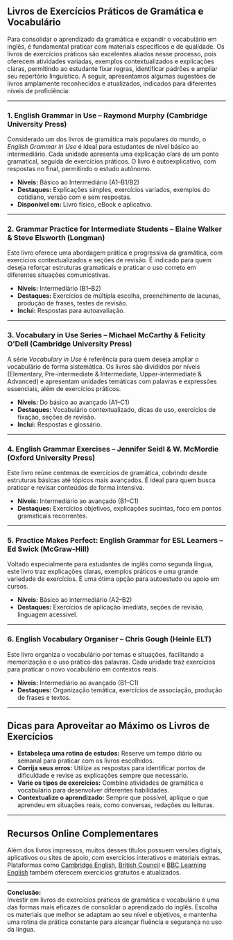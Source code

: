 
## Livros de Exercícios Práticos de Gramática e Vocabulário

Para consolidar o aprendizado da gramática e expandir o vocabulário em inglês, é fundamental praticar com materiais específicos e de qualidade. Os livros de exercícios práticos são excelentes aliados nesse processo, pois oferecem atividades variadas, exemplos contextualizados e explicações claras, permitindo ao estudante fixar regras, identificar padrões e ampliar seu repertório linguístico. A seguir, apresentamos algumas sugestões de livros amplamente reconhecidos e atualizados, indicados para diferentes níveis de proficiência:

---

### 1. **English Grammar in Use – Raymond Murphy (Cambridge University Press)**

Considerado um dos livros de gramática mais populares do mundo, o *English Grammar in Use* é ideal para estudantes de nível básico ao intermediário. Cada unidade apresenta uma explicação clara de um ponto gramatical, seguida de exercícios práticos. O livro é autoexplicativo, com respostas no final, permitindo o estudo autônomo.

- **Níveis:** Básico ao Intermediário (A1–B1/B2)
- **Destaques:** Explicações simples, exercícios variados, exemplos do cotidiano, versão com e sem respostas.
- **Disponível em:** Livro físico, eBook e aplicativo.

---

### 2. **Grammar Practice for Intermediate Students – Elaine Walker & Steve Elsworth (Longman)**

Este livro oferece uma abordagem prática e progressiva da gramática, com exercícios contextualizados e seções de revisão. É indicado para quem deseja reforçar estruturas gramaticais e praticar o uso correto em diferentes situações comunicativas.

- **Níveis:** Intermediário (B1–B2)
- **Destaques:** Exercícios de múltipla escolha, preenchimento de lacunas, produção de frases, testes de revisão.
- **Inclui:** Respostas para autoavaliação.

---

### 3. **Vocabulary in Use Series – Michael McCarthy & Felicity O’Dell (Cambridge University Press)**

A série *Vocabulary in Use* é referência para quem deseja ampliar o vocabulário de forma sistemática. Os livros são divididos por níveis (Elementary, Pre-intermediate & Intermediate, Upper-intermediate & Advanced) e apresentam unidades temáticas com palavras e expressões essenciais, além de exercícios práticos.

- **Níveis:** Do básico ao avançado (A1–C1)
- **Destaques:** Vocabulário contextualizado, dicas de uso, exercícios de fixação, seções de revisão.
- **Inclui:** Respostas e glossário.

---

### 4. **English Grammar Exercises – Jennifer Seidl & W. McMordie (Oxford University Press)**

Este livro reúne centenas de exercícios de gramática, cobrindo desde estruturas básicas até tópicos mais avançados. É ideal para quem busca praticar e revisar conteúdos de forma intensiva.

- **Níveis:** Intermediário ao avançado (B1–C1)
- **Destaques:** Exercícios objetivos, explicações sucintas, foco em pontos gramaticais recorrentes.

---

### 5. **Practice Makes Perfect: English Grammar for ESL Learners – Ed Swick (McGraw-Hill)**

Voltado especialmente para estudantes de inglês como segunda língua, este livro traz explicações claras, exemplos práticos e uma grande variedade de exercícios. É uma ótima opção para autoestudo ou apoio em cursos.

- **Níveis:** Básico ao intermediário (A2–B2)
- **Destaques:** Exercícios de aplicação imediata, seções de revisão, linguagem acessível.

---

### 6. **English Vocabulary Organiser – Chris Gough (Heinle ELT)**

Este livro organiza o vocabulário por temas e situações, facilitando a memorização e o uso prático das palavras. Cada unidade traz exercícios para praticar o novo vocabulário em contextos reais.

- **Níveis:** Intermediário ao avançado (B1–C1)
- **Destaques:** Organização temática, exercícios de associação, produção de frases e textos.

---

## Dicas para Aproveitar ao Máximo os Livros de Exercícios

- **Estabeleça uma rotina de estudos:** Reserve um tempo diário ou semanal para praticar com os livros escolhidos.
- **Corrija seus erros:** Utilize as respostas para identificar pontos de dificuldade e revise as explicações sempre que necessário.
- **Varie os tipos de exercícios:** Combine atividades de gramática e vocabulário para desenvolver diferentes habilidades.
- **Contextualize o aprendizado:** Sempre que possível, aplique o que aprendeu em situações reais, como conversas, redações ou leituras.

---

## Recursos Online Complementares

Além dos livros impressos, muitos desses títulos possuem versões digitais, aplicativos ou sites de apoio, com exercícios interativos e materiais extras. Plataformas como [Cambridge English](https://www.cambridgeenglish.org/learning-english/), [British Council](https://learnenglish.britishcouncil.org/grammar) e [BBC Learning English](https://www.bbc.co.uk/learningenglish) também oferecem exercícios gratuitos e atualizados.

---

**Conclusão:**  
Investir em livros de exercícios práticos de gramática e vocabulário é uma das formas mais eficazes de consolidar o aprendizado do inglês. Escolha os materiais que melhor se adaptam ao seu nível e objetivos, e mantenha uma rotina de prática constante para alcançar fluência e segurança no uso da língua.
```

